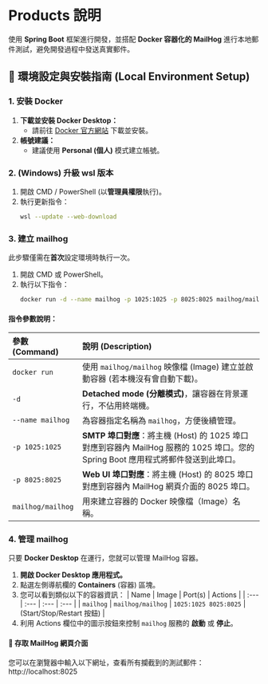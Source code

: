 # Products 說明 
使用 **Spring Boot** 框架進行開發，並搭配 **Docker 容器化的 MailHog** 進行本地郵件測試，避免開發過程中發送真實郵件。

## 🔧 環境設定與安裝指南 (Local Environment Setup)
### 1. 安裝 Docker
1.  **下載並安裝 Docker Desktop：**
    * 請前往 [Docker 官方網站](https://www.docker.com/products/docker-desktop/) 下載並安裝。
2.  **帳號建議：**
    * 建議使用 **Personal (個人)** 模式建立帳號。

### 2. (Windows) 升級 wsl 版本
1. 開啟 CMD / PowerShell (以**管理員權限**執行)。
2.  執行更新指令：
    ```bash
    wsl --update --web-download
    ```

### 3. 建立 mailhog
此步驟僅需在**首次**設定環境時執行一次。

1.  開啟 CMD 或 PowerShell。
2.  執行以下指令：
    ```bash
    docker run -d --name mailhog -p 1025:1025 -p 8025:8025 mailhog/mailhog
    ```
    
#### 指令參數說明：
| 參數 (Command) | 說明 (Description) |
| :--- | :--- |
| `docker run` | 使用 `mailhog/mailhog` 映像檔 (Image) 建立並啟動容器 (若本機沒有會自動下載)。 |
| `-d` | **Detached mode (分離模式)**，讓容器在背景運行，不佔用終端機。 |
| `--name mailhog` | 為容器指定名稱為 `mailhog`，方便後續管理。 |
| `-p 1025:1025` | **SMTP 埠口對應**：將主機 (Host) 的 1025 埠口對應到容器內 MailHog 服務的 1025 埠口。您的 Spring Boot 應用程式將郵件發送到此埠口。 |
| `-p 8025:8025` | **Web UI 埠口對應**：將主機 (Host) 的 8025 埠口對應到容器內 MailHog 網頁介面的 8025 埠口。 |
| `mailhog/mailhog` | 用來建立容器的 Docker 映像檔（Image）名稱。 |

### 4. 管理  mailhog
只要 **Docker Desktop** 在運行，您就可以管理 MailHog 容器。

1.  **開啟 Docker Desktop 應用程式。**
2.  點選左側導航欄的 **Containers** (容器) 區塊。
3.  您可以看到類似以下的容器資訊：
    | Name | Image | Port(s) | Actions |
    | :--- | :--- | :--- | :--- |
    | `mailhog` | `mailhog/mailhog` | `1025:1025 8025:8025` | (Start/Stop/Restart 按鈕) |
4.  利用 Actions 欄位中的圖示按鈕來控制 `mailhog` 服務的 **啟動** 或 **停止**。

#### 🔗 存取 MailHog 網頁介面
您可以在瀏覽器中輸入以下網址，查看所有攔截到的測試郵件： http://localhost:8025

